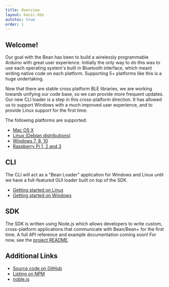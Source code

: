 ```yaml
---
title: Overview
layout: basic.hbs
autotoc: true
order: 1
---
```


## Welcome!

Our goal with the Bean has been to build a wirelessly programmable Arduino with great user experience. Initially the only way to do this was to use each operating system's built in Bluetooth interface, which meant writing native code on each platform. Supporting 5+ platforms like this is a huge undertaking.

Now that there are stable cross platform BLE libraries, we are working towards unifying our code base, so we can provide more frequent updates. Our new CLI loader is a step in this cross-platform direction. It has allowed us to support Windows with a much improved user experience, and to provide Linux support for the first time.

The following platforms are supported:

* [Mac OS X](/node-sdk/install-osx/)
* [Linux (Debian distributions)](/node-sdk/install-linux/)
* [Windows 7, 8, 10](/node-sdk/install-windows/)
* [Raspberry Pi 1, 2 and 3](/node-sdk/install-rpi/)

## CLI

The CLI will act as a "Bean Loader" application for Windows and Linux until we have a full-featured GUI loader built on top of the SDK.

* [Getting started on Linux](/getting-started/cli-loader/)
* [Getting started on Windows](/getting-started/cli-loader/)

## SDK

The SDK is written using Node.js which allows developers to write custom, cross-platform applications that communicate with Bean/Bean+ for the first time. A full API reference and example documentation coming soon! For now, see the [project README](https://github.com/punchthrough/bean-sdk-node).

## Additional Links

* [Source code on GitHub](https://github.com/punchthrough/bean-sdk-node)
* [Listing on NPM](https://www.npmjs.com/package/bean-sdk)
* [noble.js](https://github.com/sandeepmistry/noble)
